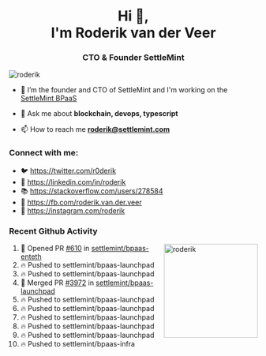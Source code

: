 <h1 align="center">Hi 👋,<br/> I'm Roderik van der Veer</h1>
<h3 align="center">CTO & Founder SettleMint</h3>

<p align="left"> <img src="https://komarev.com/ghpvc/?username=roderik" alt="roderik" /> </p>

- 🔭 I’m the founder and CTO of SettleMint and I'm working on the [SettleMint BPaaS](https://settlemint.com)

- 💬 Ask me about **blockchain, devops, typescript**

- 📫 How to reach me **roderik@settlemint.com**



### Connect with me:

- 🐦 https://twitter.com/r0derik
- 🏢 https://linkedin.com/in/roderik
- 📚 https://stackoverflow.com/users/278584
- 🙊 https://fb.com/roderik.van.der.veer
- 📸 https://instagram.com/roderik

### Recent Github Activity
<img src="https://github-readme-stats.vercel.app/api?username=roderik&show_icons=true&count_private=true" alt="roderik" align="right" height="190" />

<!--START_SECTION:activity-->
1. 💪 Opened PR [#610](https://github.com/settlemint/bpaas-enteth/pull/610) in [settlemint/bpaas-enteth](https://github.com/settlemint/bpaas-enteth)
2. 🔥 Pushed to settlemint/bpaas-launchpad
3. 🔥 Pushed to settlemint/bpaas-launchpad
4. 🎉 Merged PR [#3972](https://github.com/settlemint/bpaas-launchpad/pull/3972) in [settlemint/bpaas-launchpad](https://github.com/settlemint/bpaas-launchpad)
5. 🔥 Pushed to settlemint/bpaas-launchpad
6. 🔥 Pushed to settlemint/bpaas-launchpad
7. 🔥 Pushed to settlemint/bpaas-launchpad
8. 🔥 Pushed to settlemint/bpaas-launchpad
9. 🔥 Pushed to settlemint/bpaas-launchpad
10. 🔥 Pushed to settlemint/bpaas-infra
<!--END_SECTION:activity-->